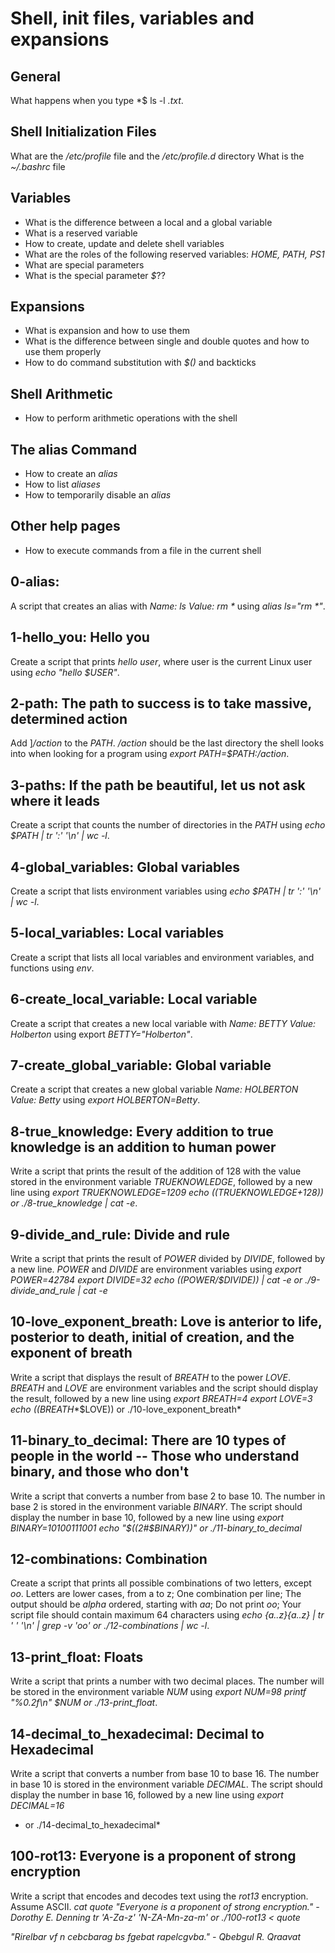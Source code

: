 # **Shell, init files, variables and expansions**

## General

What happens when you type *$ ls -l *.txt*.

## Shell Initialization Files

What are the */etc/profile* file and the */etc/profile.d* directory
What is the *~/.bashrc* file

## Variables

* What is the difference between a local and a global variable
* What is a reserved variable
* How to create, update and delete shell variables
* What are the roles of the following reserved variables: *HOME, PATH, PS1*
* What are special parameters
* What is the special parameter *$*??

## Expansions

* What is expansion and how to use them
* What is the difference between single and double quotes and how to use them properly
* How to do command substitution with *$()* and backticks

## Shell Arithmetic

* How to perform arithmetic operations with the shell

## The alias Command

* How to create an *alias*
* How to list *aliases*
* How to temporarily disable an *alias*

## Other help pages

* How to execute commands from a file in the current shell

## 0-alias: <o> 

A script that creates an alias with *Name: ls* *Value: rm \** using *alias ls="rm \*"*.
                
## 1-hello_you: Hello you 

Create a script that prints *hello user*, where user is the current Linux user using *echo "hello $USER"*.

## 2-path: The path to success is to take massive, determined action 

Add ]*/action* to the *PATH*. */action* should be the last directory the shell looks into when looking for a program using *export PATH=$PATH:/action*.

## 3-paths: If the path be beautiful, let us not ask where it leads

Create a script that counts the number of directories in the *PATH* using *echo $PATH | tr ':' '\n' | wc -l*.              

## 4-global_variables: Global variables

Create a script that lists environment variables using *echo $PATH | tr ':' '\n' | wc -l*.

## 5-local_variables: Local variables 

Create a script that lists all local variables and environment variables, and functions using *env*.

## 6-create_local_variable: Local variable 

Create a script that creates a new local variable with *Name: BETTY Value: Holberton* using export *BETTY="Holberton"*.

## 7-create_global_variable: Global variable 

Create a script that creates a new global variable *Name: HOLBERTON Value: Betty* using *export HOLBERTON=Betty*.

## 8-true_knowledge: Every addition to true knowledge is an addition to human power 

Write a script that prints the result of the addition of 128 with the value stored in the environment variable *TRUEKNOWLEDGE*, followed by a new line using 
*export TRUEKNOWLEDGE=1209*
*echo $(($TRUEKNOWLEDGE+128)) or ./8-true_knowledge | cat -e*.

## 9-divide_and_rule: Divide and rule 

Write a script that prints the result of *POWER* divided by *DIVIDE*, followed by a new line. *POWER* and *DIVIDE* are environment variables using *export POWER=42784*
*export DIVIDE=32*
*echo $(($POWER/$DIVIDE)) | cat -e    or    ./9-divide_and_rule | cat -e*

## 10-love_exponent_breath: Love is anterior to life, posterior to death, initial of creation, and the exponent of breath 

Write a script that displays the result of *BREATH* to the power *LOVE*. *BREATH* and *LOVE* are environment variables and the script should display the result, followed by a new line using 
*export BREATH=4*
*export LOVE=3*
*echo $(($BREATH**$LOVE))      or     ./10-love_exponent_breath*

## 11-binary_to_decimal: There are 10 types of people in the world -- Those who understand binary, and those who don't 

Write a script that converts a number from base 2 to base 10. The number in base 2 is stored in the environment variable *BINARY*. The script should display the number in base 10, followed by a new line using 
*export BINARY=10100111001*
*echo "$((2#$BINARY))"     or     ./11-binary_to_decimal*

## 12-combinations:  Combination 

Create a script that prints all possible combinations of two letters, except *oo*. Letters are lower cases, from a to z; One combination per line; The output should be *alpha* ordered, starting with *aa*; Do not print *oo*; Your script file should contain maximum 64 characters using *echo {a..z}{a..z} | tr ' ' '\n' | grep -v 'oo'    or     ./12-combinations | wc -l*.

## 13-print_float: Floats 

Write a script that prints a number with two decimal places. The number will be stored in the environment variable *NUM* using 
*export NUM=98*
*printf "%0.2f\n" $NUM     or    ./13-print_float*.

## 14-decimal_to_hexadecimal: Decimal to Hexadecimal 

Write a script that converts a number from base 10 to base 16. The number in base 10 is stored in the environment variable *DECIMAL*. The script should display the number in base 16, followed by a new line using 
*export DECIMAL=16*
*    or    ./14-decimal_to_hexadecimal*

## 100-rot13: Everyone is a proponent of strong encryption 

Write a script that encodes and decodes text using the *rot13* encryption. Assume ASCII.
*cat quote*
*"Everyone is a proponent of strong encryption."*
*- Dorothy E. Denning*
*tr 'A-Za-z' 'N-ZA-Mn-za-m'   or    ./100-rot13 < quote*


*"Rirelbar vf n cebcbarag bs fgebat rapelcgvba."*
*- Qbebgul R. Qraavat*

